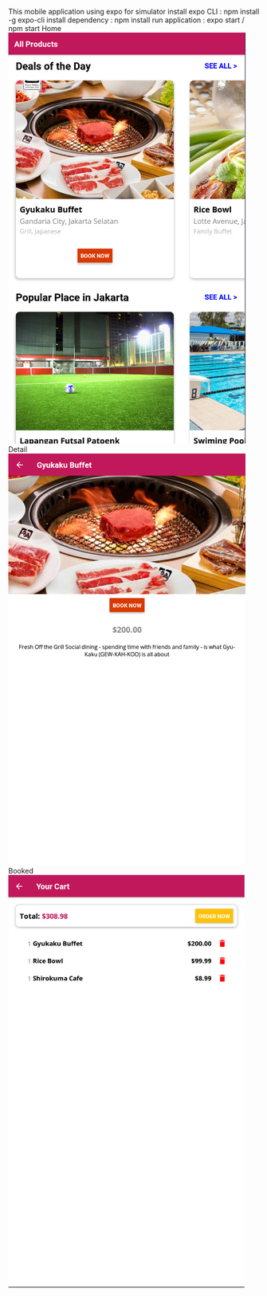 This mobile application using expo for simulator
install expo CLI : npm install -g expo-cli
install dependency : npm install
run application : expo start / npm start
Home
![Image of Menu](https://github.com/Fmpratomo/FnBMobileApps/blob/master/screenshoot/Home.jpg)
Detail
![Image of Detail](https://github.com/Fmpratomo/FnBMobileApps/blob/master/screenshoot/DetailProduct.jpg)
Booked
![Image of Detail](https://github.com/Fmpratomo/FnBMobileApps/blob/master/screenshoot/Cart.jpg)

